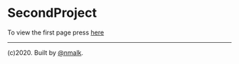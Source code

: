 # SecondProject
To view the first page press [here](http://nmalk.github.io/SecondProject/)

------
(c)2020. Built by [@nmalk](https://github.com/nmalk).
